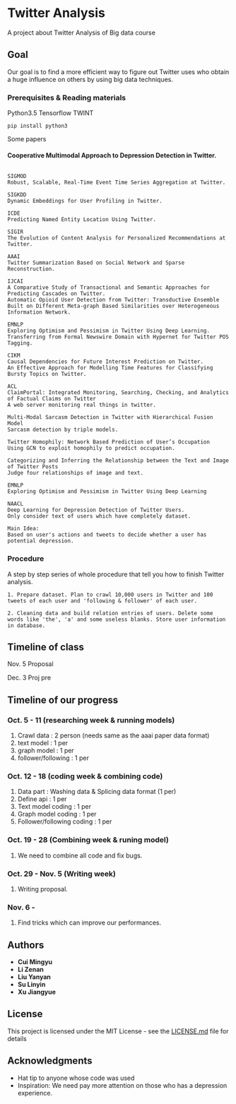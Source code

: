 # Twitter Analysis

A project about Twitter Analysis of Big data course

## Goal

Our goal is to find a more efficient way to figure out Twitter uses who obtain a huge influence on others by using big data techniques.

### Prerequisites & Reading materials

Python3.5 Tensorflow TWINT

```
pip install python3
```

Some papers

#### Cooperative Multimodal Approach to Depression Detection in Twitter.
```

SIGMOD
Robust, Scalable, Real-Time Event Time Series Aggregation at Twitter.

SIGKDD
Dynamic Embeddings for User Profiling in Twitter. 

ICDE
Predicting Named Entity Location Using Twitter.

SIGIR
The Evolution of Content Analysis for Personalized Recommendations at Twitter.

AAAI
Twitter Summarization Based on Social Network and Sparse Reconstruction.

IJCAI
A Comparative Study of Transactional and Semantic Approaches for Predicting Cascades on Twitter.
Automatic Opioid User Detection from Twitter: Transductive Ensemble Built on Different Meta-graph Based Similarities over Heterogeneous Information Network.

EMNLP
Exploring Optimism and Pessimism in Twitter Using Deep Learning. 
Transferring from Formal Newswire Domain with Hypernet for Twitter POS Tagging.

CIKM
Causal Dependencies for Future Interest Prediction on Twitter. 
An Effective Approach for Modelling Time Features for Classifying Bursty Topics on Twitter.

ACL
ClaimPortal: Integrated Monitoring, Searching, Checking, and Analytics of Factual Claims on Twitter
A web server monitoring real things in twitter.

Multi-Modal Sarcasm Detection in Twitter with Hierarchical Fusion Model
Sarcasm detection by triple models.

Twitter Homophily: Network Based Prediction of User’s Occupation
Using GCN to exploit homophily to predict occupation.

Categorizing and Inferring the Relationship between the Text and Image of Twitter Posts
Judge four relationships of image and text.

EMNLP
Exploring Optimism and Pessimism in Twitter Using Deep Learning

NAACL
Deep Learning for Depression Detection of Twitter Users.
Only consider text of users which have completely dataset.
```

```
Main Idea:
Based on user's actions and tweets to decide whether a user has potential depression.
```


### Procedure

A step by step series of whole procedure that tell you how to finish Twitter analysis.



```
1. Prepare dataset. Plan to crawl 10,000 users in Twitter and 100 tweets of each user and 'following & follower' of each user.

2. Cleaning data and build relation entries of users. Delete some words like 'the', 'a' and some useless blanks. Store user information in database.
```
## Timeline of class

Nov. 5 Proposal

Dec. 3 Proj pre

## Timeline of our progress

### Oct. 5 - 11 (researching week & running models)

1. Crawl data : 2 person (needs same as the aaai paper data format)
2. text model : 1 per
3. graph model : 1 per
4. follower/following : 1 per

### Oct. 12 - 18 (coding week & combining code)

1. Data part : Washing data &  Splicing data format (1 per)
2. Define api : 1 per
3. Text model coding : 1 per
4. Graph model coding : 1 per 
5. Follower/following coding : 1 per

### Oct. 19 - 28 (Combining week & runing model)

1. We need to combine all code and fix bugs.

### Oct. 29 - Nov. 5 (Writing week)

1. Writing proposal.

### Nov. 6 -

1. Find tricks which can improve our performances.



## Authors

* **Cui Mingyu** 
* **Li Zenan**
* **Liu Yanyan**
* **Su Linyin**
* **Xu Jiangyue**

## License

This project is licensed under the MIT License - see the [LICENSE.md](LICENSE.md) file for details

## Acknowledgments

* Hat tip to anyone whose code was used
* Inspiration: We need pay more attention on those who has a depression experience.

